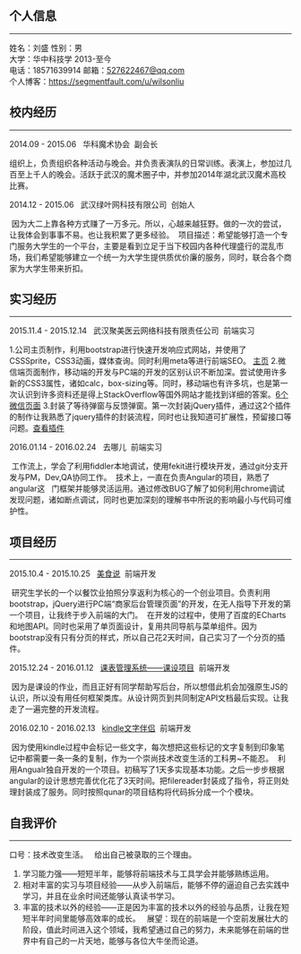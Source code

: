 ## 个人信息
---
姓名：刘盛 性别：男  
大学：华中科技学 2013-至今  
电话：18571639914 邮箱：527622467@qq.com  
个人博客：https://segmentfault.com/u/wilsonliu

## 校内经历
---

2014.09 - 2015.06   华科魔术协会  副会长

组织上，负责组织各种活动与晚会。并负责表演队的日常训练。表演上，参加过几百至上千人的晚会。活跃于武汉的魔术圈子中，并参加2014年湖北武汉魔术高校比赛。

2014.12 - 2015.06   武汉绿叶网科技有限公司  创始人

 因为大二上靠各种方式赚了一万多元。所以，心越来越狂野。做的一次的尝试，让我体会到事事不易。也让我积累了更多经验。
 项目描述：希望能够打造一个专门服务大学生的一个平台，主要是看到立足于当下校园内各种代理盛行的混乱市场，我们希望能够建立一个统一为大学生提供质优价廉的服务，同时，联合各个商家为大学生带来折扣。
## 实习经历
---

2015.11.4 - 2015.12.14   武汉聚美医云网络科技有限责任公司  前端实习

1.公司主页制作，利用bootstrap进行快速开发响应式网站，并使用了CSSSprite，CSS3动画，媒体查询。同时利用meta等进行前端SEO。 [主页](http://wilsonliu.cn/jumeiyi/mainPage/)
2.微信端页面制作，移动端的开发与PC端的开发的区别认识不断加深。尝试使用许多新的CSS3属性，诸如calc，box-sizing等。同时，移动端也有许多坑，也是第一次认识到许多资料还是得上StackOverflow等国外网站才能找到详细的答案。[6个微信页面](http://wilsonliu.cn/jumeiyi/wechatApp/)
3.封装了等待弹窗与反馈弹窗。第一次封装jQuery插件，通过这2个插件的制作让我熟悉了jquery插件的封装流程，同时也让我知道可扩展性，预留接口等问题。[查看插件](http://wilsonliu.cn/jumeiyi/jqueryPlugin/)

2016.01.14 - 2016.02.24   去哪儿  前端实习

 工作流上，学会了利用fiddler本地调试，使用fekit进行模块开发，通过git分支开发与PM，Dev,QA协同工作。
 技术上，一直在负责Angular的项目，熟悉了angular这   门框架并能够灵活运用。通过修改BUG了解了如何利用chrome调试发现问题，诸如断点调试，同时也更加深刻的理解书中所说的影响最小与代码可维护性。

## 项目经历
---

2015.10.4 - 2015.10.25   [美食说](http://wilsonliu.cn/meishishuo/original/)  前端开发

 研究生学长的一个以餐饮业拍照分享返利为核心的一个创业项目。负责利用bootstrap，jQuery进行PC端“商家后台管理页面”的开发，在无人指导下开发的第一个项目，让我终于步入前端的大门。
 在开发的过程中，使用了百度的ECharts和地图API。同时也采用了单页面设计，复用共同导航与菜单组件。因为bootstrap没有只有分页的样式，所以自己花2天时间，自己实习了一个分页的插件。

2015.12.24 - 2016.01.12   [课表管理系统——课设项目](http://wilsonliu.cn/classSystem/classSystemCode/)  前端开发

 因为是课设的作业，而且正好有同学帮助写后台，所以想借此机会加强原生JS的认识，所以没有用任何框架类库。从设计网页到共同制定API文档最后实现。让我走了一遍完整的开发流程。

2016.02.10 - 2016.02.13   [kindle文字伴侣](http://wilsonliu.cn/kindleClipingDeal/html/)  前端开发  

 因为使用kindle过程中会标记一些文字，每次想把这些标记的文字复制到印象笔记中都需要一条一条的复制，作为一个崇尚技术改变生活的工科男~不能忍。
 利用Angualr独自开发的一个项目。初稿写了1天多实现基本功能。之后一步步根据angular的设计思想完善优化花了3天时间。把filereader封装成了指令，将正则处理封装成了服务。同时按照qunar的项目结构将代码拆分成一个个模块。

## 自我评价
---
口号：技术改变生活。
 
给出自己被录取的三个理由。
1. 学习能力强——短短半年，能够将前端技术与工具学会并能够熟练运用。
2. 相对丰富的实习与项目经验——从步入前端后，能够不停的逼迫自己去实践中学习，并且在业余时间还能够认真读书学习。
3. 丰富的技术以外的经验——正是因为丰富的技术以外的经验与品质，让我在短短半年时间里能够高效率的成长。
 
展望：现在的前端是一个空前发展壮大的阶段，值此时间进入这个领域，我希望通过自己的努力，未来能够在前端的世界中有自己的一片天地，能够与各位大牛坐而论道。
